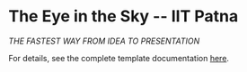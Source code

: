 # The Eye in the Sky -- IIT Patna


*THE FASTEST WAY FROM IDEA TO PRESENTATION*

For details, see the complete template documentation [here](https://gitpitch.com/docs/the-template).

